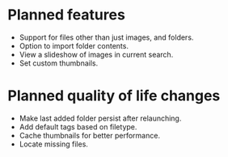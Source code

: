 # Planned features
- Support for files other than just images, and folders.
- Option to import folder contents.
- View a slideshow of images in current search.
- Set custom thumbnails.

# Planned quality of life changes
- Make last added folder persist after relaunching.
- Add default tags based on filetype.
- Cache thumbnails for better performance.
- Locate missing files.
